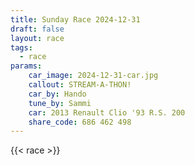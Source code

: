 ```yaml
---
title: Sunday Race 2024-12-31
draft: false
layout: race
tags:
  - race
params:
    car_image: 2024-12-31-car.jpg
    callout: STREAM-A-THON!
    car_by: Hando
    tune_by: Sammi
    car: 2013 Renault Clio '93 R.S. 200
    share_code: 686 462 498
---
```


{{< race >}}
